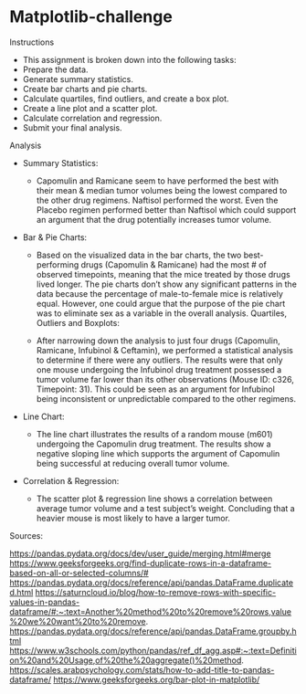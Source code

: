 # Matplotlib-challenge

Instructions
- This assignment is broken down into the following tasks:
- Prepare the data.
- Generate summary statistics.
- Create bar charts and pie charts.
- Calculate quartiles, find outliers, and create a box plot.
- Create a line plot and a scatter plot.
- Calculate correlation and regression.
- Submit your final analysis.

Analysis
- Summary Statistics:
  - Capomulin and Ramicane seem to have performed the best with their mean & median tumor volumes being the lowest compared to the other drug regimens. Naftisol performed the worst. Even the Placebo regimen performed better than Naftisol which could support an argument that the drug potentially increases tumor volume.

- Bar & Pie Charts:
  - Based on the visualized data in the bar charts, the two best-performing drugs (Capomulin & Ramicane) had the most # of observed timepoints, meaning that the mice treated by those drugs lived longer.
The pie charts don’t show any significant patterns in the data because the percentage of male-to-female mice is relatively equal. However, one could argue that the purpose of the pie chart was to eliminate sex as a variable in the overall analysis.
Quartiles, Outliers and Boxplots:

  - After narrowing down the analysis to just four drugs (Capomulin, Ramicane, Infubinol & Ceftamin), we performed a statistical analysis to determine if there were any outliers. The results were that only one mouse undergoing the Infubinol drug treatment possessed a tumor volume far lower than its other observations (Mouse ID: c326, Timepoint: 31). This could be seen as an argument for Infubinol being inconsistent or unpredictable compared to the other regimens.

- Line Chart:
  - The line chart illustrates the results of a random mouse (m601) undergoing the Capomulin drug treatment. The results show a negative sloping line which supports the argument of Capomulin being successful at reducing overall tumor volume.

- Correlation & Regression:
  - The scatter plot & regression line shows a correlation between average tumor volume and a test subject’s weight. Concluding that a heavier mouse is most likely to have a larger tumor.

Sources:

https://pandas.pydata.org/docs/dev/user_guide/merging.html#merge
https://www.geeksforgeeks.org/find-duplicate-rows-in-a-dataframe-based-on-all-or-selected-columns/#
https://pandas.pydata.org/docs/reference/api/pandas.DataFrame.duplicated.html
https://saturncloud.io/blog/how-to-remove-rows-with-specific-values-in-pandas-dataframe/#:~:text=Another%20method%20to%20remove%20rows,value%20we%20want%20to%20remove.
https://pandas.pydata.org/docs/reference/api/pandas.DataFrame.groupby.html
https://www.w3schools.com/python/pandas/ref_df_agg.asp#:~:text=Definition%20and%20Usage,of%20the%20aggregate()%20method.
https://scales.arabpsychology.com/stats/how-to-add-title-to-pandas-dataframe/
https://www.geeksforgeeks.org/bar-plot-in-matplotlib/
